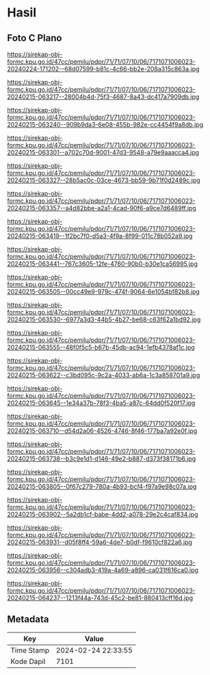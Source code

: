 # Hasil

## Foto C Plano

https://sirekap-obj-formc.kpu.go.id/47cc/pemilu/pdpr/71/71/07/10/06/7171071006023-20240224-171202--68d07599-b81c-4c66-bb2e-208a315c863a.jpg

https://sirekap-obj-formc.kpu.go.id/47cc/pemilu/pdpr/71/71/07/10/06/7171071006023-20240215-063217--28004b4d-75f3-4687-8a43-dc417a7909db.jpg

https://sirekap-obj-formc.kpu.go.id/47cc/pemilu/pdpr/71/71/07/10/06/7171071006023-20240215-063240--909b9da3-6e08-455b-982e-cc4454f9a8db.jpg

https://sirekap-obj-formc.kpu.go.id/47cc/pemilu/pdpr/71/71/07/10/06/7171071006023-20240215-063301--a702c70d-9001-47d3-9548-a79e9aaacca4.jpg

https://sirekap-obj-formc.kpu.go.id/47cc/pemilu/pdpr/71/71/07/10/06/7171071006023-20240215-063327--28b5ac0c-03ce-4673-bb59-9b71f0d2489c.jpg

https://sirekap-obj-formc.kpu.go.id/47cc/pemilu/pdpr/71/71/07/10/06/7171071006023-20240215-063357--a4d82bbe-a2a1-4cad-90f6-a9ce7d6489ff.jpg

https://sirekap-obj-formc.kpu.go.id/47cc/pemilu/pdpr/71/71/07/10/06/7171071006023-20240215-063419--1f2bc7f0-d5a3-4f9a-8f99-011c78b052a9.jpg

https://sirekap-obj-formc.kpu.go.id/47cc/pemilu/pdpr/71/71/07/10/06/7171071006023-20240215-063441--767c3605-12fe-4760-90b0-b30e1ca56995.jpg

https://sirekap-obj-formc.kpu.go.id/47cc/pemilu/pdpr/71/71/07/10/06/7171071006023-20240215-063505--00cc49e9-979c-474f-9064-6e1054bf82b8.jpg

https://sirekap-obj-formc.kpu.go.id/47cc/pemilu/pdpr/71/71/07/10/06/7171071006023-20240215-063530--6977a3d3-44b5-4b27-be68-c63f62a1bd92.jpg

https://sirekap-obj-formc.kpu.go.id/47cc/pemilu/pdpr/71/71/07/10/06/7171071006023-20240215-063555--48f0f5c5-b67b-45db-ac94-1efb4378af1c.jpg

https://sirekap-obj-formc.kpu.go.id/47cc/pemilu/pdpr/71/71/07/10/06/7171071006023-20240215-063622--c3bd095c-9c2a-4033-ab6a-1c3a858701a9.jpg

https://sirekap-obj-formc.kpu.go.id/47cc/pemilu/pdpr/71/71/07/10/06/7171071006023-20240215-063645--1e34a37b-78f3-4ba5-a87c-64dd0f520f17.jpg

https://sirekap-obj-formc.kpu.go.id/47cc/pemilu/pdpr/71/71/07/10/06/7171071006023-20240215-063710--d54d2a06-4526-4746-8f46-177ba7a92e0f.jpg

https://sirekap-obj-formc.kpu.go.id/47cc/pemilu/pdpr/71/71/07/10/06/7171071006023-20240215-063738--b3c9e1d1-d146-49e2-b887-d373f38171b6.jpg

https://sirekap-obj-formc.kpu.go.id/47cc/pemilu/pdpr/71/71/07/10/06/7171071006023-20240215-063805--0f67c279-780a-4b93-bcf4-f97a9e98c07a.jpg

https://sirekap-obj-formc.kpu.go.id/47cc/pemilu/pdpr/71/71/07/10/06/7171071006023-20240215-063902--5a2db1cf-babe-4dd2-a078-29e2c4caf834.jpg

https://sirekap-obj-formc.kpu.go.id/47cc/pemilu/pdpr/71/71/07/10/06/7171071006023-20240215-063931--d05f8ff4-59a6-4de7-b0df-f9610cf822a6.jpg

https://sirekap-obj-formc.kpu.go.id/47cc/pemilu/pdpr/71/71/07/10/06/7171071006023-20240215-063956--c304adb3-419a-4a69-a896-ca031f616ca0.jpg

https://sirekap-obj-formc.kpu.go.id/47cc/pemilu/pdpr/71/71/07/10/06/7171071006023-20240215-064237--1213f44a-743d-45c2-be81-880413cff16d.jpg


## Metadata

| Key        | Value               |
| ---------- | ------------------- |
| Time Stamp | 2024-02-24 22:33:55 |
| Kode Dapil | 7101                |



